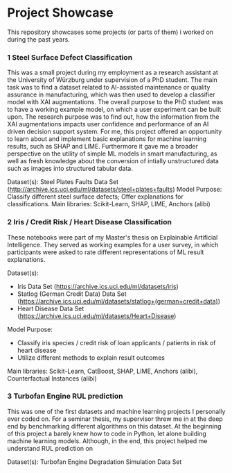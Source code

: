 # Project Showcase

This repository showcases some projects (or parts of them) i worked on during the past years.

### 1 Steel Surface Defect Classification
This was a small project during my employment as a research assistant at the University of Würzburg under supervision of a PhD student. The main task was to find a dataset related to AI-assisted maintenance or quality assurance in manufacturing, which was then used to develop a classifier model with XAI augmentations. The overall purpose to the PhD student was to have a working example model, on which a user experiment can be built upon. The research purpose was to find out, how the information from the XAI augmentations impacts user confidence and performance of an AI driven decision support system. For me, this project offered an opportunity to learn about and implement basic explanations for machine learning results, such as SHAP and LIME. Furthermore it gave me a broader perspective on the utility of simple ML models in smart manufacturing, as well as fresh knowledge about the conversion of intially unstructured data such as images into structured tabular data.

Dataset(s): Steel Plates Faults Data Set (http://archive.ics.uci.edu/ml/datasets/steel+plates+faults)
Model Purpose: Classify different steel surface defects; Offer explanations for classifications.
Main libraries: Scikit-Learn, SHAP, LIME, Anchors (alibi)

### 2 Iris / Credit Risk / Heart Disease Classification
These notebooks were part of my Master's thesis on Explainable Artificial Intelligence. They served as working examples for a user survey, in which participants were asked to rate different representations of ML result explanations.

Dataset(s):
- Iris Data Set (https://archive.ics.uci.edu/ml/datasets/iris)
- Statlog (German Credit Data) Data Set (https://archive.ics.uci.edu/ml/datasets/statlog+(german+credit+data))
- Heart Disease Data Set (https://archive.ics.uci.edu/ml/datasets/Heart+Disease)

Model Purpose:
- Classify iris species / credit risk of loan applicants / patients in risk of heart disease
- Utilize different methods to explain result outcomes

Main libraries: Scikit-Learn, CatBoost, SHAP, LIME, Anchors (alibi), Counterfactual Instances (alibi)

### 3  Turbofan Engine RUL prediction 
This was one of the first datasets and machine learning projects I personally ever coded on. For a seminar thesis, my supervisor threw me in at the deep end by benchmarking different algorithms on this dataset. At the beginning of this project a barely knew how to code in Python, let alone building machine learning models. Although, in the end, this project helped me understand RUL prediction on 

Dataset(s):
Turbofan Engine Degradation Simulation Data Set



